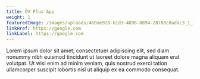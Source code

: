 ```yaml
---
title: ÖV Plus App
weight: 1
featuredImage: /images/uploads/4b0ae928-b1d3-4896-8894-28788c0adac3_1_105_c.jpg
linkHref: https://google.com
linkLabel: https://google.com
---
```


Lorem ipsum dolor sit amet, consectetuer adipiscing elit, sed diam nonummy nibh euismod tincidunt ut laoreet dolore magna aliquam erat volutpat. Ut wisi enim ad minim veniam, quis nostrud exerci tation ullamcorper suscipit lobortis nisl ut aliquip ex ea commodo consequat.